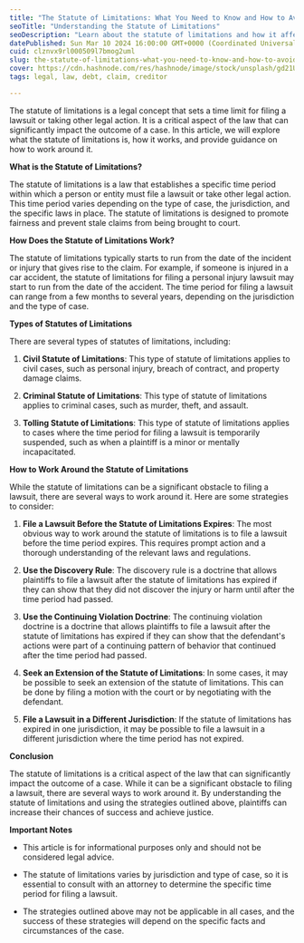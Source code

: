 ```yaml
---
title: "The Statute of Limitations: What You Need to Know and How to Avoid Missing the Deadline"
seoTitle: "Understanding the Statute of Limitations"
seoDescription: "Learn about the statute of limitations and how it affects your right to file a lawsuit. Understand the time limits for filing a claim and how to work around"
datePublished: Sun Mar 10 2024 16:00:00 GMT+0000 (Coordinated Universal Time)
cuid: clznvx9rl000509l7bmog2uml
slug: the-statute-of-limitations-what-you-need-to-know-and-how-to-avoid-missing-the-deadline
cover: https://cdn.hashnode.com/res/hashnode/image/stock/unsplash/gd21U8VUsLc/upload/e20a8f1269674aa431f53324a9b5fe1f.jpeg
tags: legal, law, debt, claim, creditor

---
```


The statute of limitations is a legal concept that sets a time limit for filing a lawsuit or taking other legal action. It is a critical aspect of the law that can significantly impact the outcome of a case. In this article, we will explore what the statute of limitations is, how it works, and provide guidance on how to work around it.

**What is the Statute of Limitations?**

The statute of limitations is a law that establishes a specific time period within which a person or entity must file a lawsuit or take other legal action. This time period varies depending on the type of case, the jurisdiction, and the specific laws in place. The statute of limitations is designed to promote fairness and prevent stale claims from being brought to court.

**How Does the Statute of Limitations Work?**

The statute of limitations typically starts to run from the date of the incident or injury that gives rise to the claim. For example, if someone is injured in a car accident, the statute of limitations for filing a personal injury lawsuit may start to run from the date of the accident. The time period for filing a lawsuit can range from a few months to several years, depending on the jurisdiction and the type of case.

**Types of Statutes of Limitations**

There are several types of statutes of limitations, including:

1. **Civil Statute of Limitations**: This type of statute of limitations applies to civil cases, such as personal injury, breach of contract, and property damage claims.
    
2. **Criminal Statute of Limitations**: This type of statute of limitations applies to criminal cases, such as murder, theft, and assault.
    
3. **Tolling Statute of Limitations**: This type of statute of limitations applies to cases where the time period for filing a lawsuit is temporarily suspended, such as when a plaintiff is a minor or mentally incapacitated.
    

**How to Work Around the Statute of Limitations**

While the statute of limitations can be a significant obstacle to filing a lawsuit, there are several ways to work around it. Here are some strategies to consider:

1. **File a Lawsuit Before the Statute of Limitations Expires**: The most obvious way to work around the statute of limitations is to file a lawsuit before the time period expires. This requires prompt action and a thorough understanding of the relevant laws and regulations.
    
2. **Use the Discovery Rule**: The discovery rule is a doctrine that allows plaintiffs to file a lawsuit after the statute of limitations has expired if they can show that they did not discover the injury or harm until after the time period had passed.
    
3. **Use the Continuing Violation Doctrine**: The continuing violation doctrine is a doctrine that allows plaintiffs to file a lawsuit after the statute of limitations has expired if they can show that the defendant's actions were part of a continuing pattern of behavior that continued after the time period had passed.
    
4. **Seek an Extension of the Statute of Limitations**: In some cases, it may be possible to seek an extension of the statute of limitations. This can be done by filing a motion with the court or by negotiating with the defendant.
    
5. **File a Lawsuit in a Different Jurisdiction**: If the statute of limitations has expired in one jurisdiction, it may be possible to file a lawsuit in a different jurisdiction where the time period has not expired.
    

**Conclusion**

The statute of limitations is a critical aspect of the law that can significantly impact the outcome of a case. While it can be a significant obstacle to filing a lawsuit, there are several ways to work around it. By understanding the statute of limitations and using the strategies outlined above, plaintiffs can increase their chances of success and achieve justice.

**Important Notes**

* This article is for informational purposes only and should not be considered legal advice.
    
* The statute of limitations varies by jurisdiction and type of case, so it is essential to consult with an attorney to determine the specific time period for filing a lawsuit.
    
* The strategies outlined above may not be applicable in all cases, and the success of these strategies will depend on the specific facts and circumstances of the case.